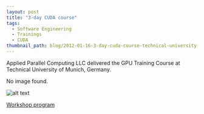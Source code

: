 ```yaml
---
layout: post
title: "3-day CUDA course"
tags:
  - Software Engineering
  - Trainings
  - CUDA
thumbnail_path: blog/2012-01-16-3-day-cuda-course-technical-university-of-munich-germany/tum_logo.gif
---
```


Applied Parallel Computing LLC delivered the GPU Training Course at Technical University of Munich, Germany.

No image found.

![alt text](\assets\img\blog\2012-01-16-3-day-cuda-course-technical-university-of-munich-germany/tum_logo.gif "Logo Title Text 1")

[Workshop program](\assets\img\blog\2012-01-16-3-day-cuda-course-technical-university-of-munich-germany/tum_program.pdf)
